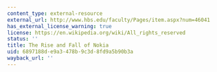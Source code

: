 ```yaml
---
content_type: external-resource
external_url: http://www.hbs.edu/faculty/Pages/item.aspx?num=46041
has_external_license_warning: true
license: https://en.wikipedia.org/wiki/All_rights_reserved
status: ''
title: The Rise and Fall of Nokia
uid: 6897188d-e9a3-478b-9c3d-8fd9a5b90b3a
wayback_url: ''
---
```

